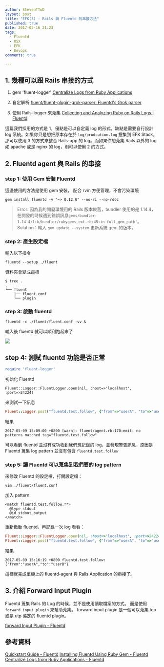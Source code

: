 ```yaml
---
author: StevenTTuD
layout: post
title: "EFK(3) - Rails 與 Fluentd 的串接方法"
published: true
date: 2017-05-16 21:23
tags:
  - Fluentd
  - OSX
  - EFK
  - Devops
comments: true

---
```


## 1. 幾種可以跟 Rails 串接的方式

1. gem 'fluent-logger'
    [Centralize Logs from Ruby Applications](http://docs.fluentd.org/v0.12/articles/ruby)

2. 自定解析
    [fluent/fluent-plugin-grok-parser: Fluentd's Grok parser](https://github.com/fluent/fluent-plugin-grok-parser)

3. 使用 Rails-logger 來蒐集
    [Collecting and Analyzing Ruby on Rails Logs | Fluentd](http://www.fluentd.org/datasources/rails)

這篇我們採用的方式是 1，優點是可以自定義 log 的形式，缺點是需要自行設計 log 系統。如果你只是想把原本存在於 `log/prodcution.log` 搜集到 EFK Stack，那可以使用 3 的方式來整合 Rails-app 的 log。而如果你想蒐集 Rails 以外的 log 如 apache 或是 nginx 的 log，則可以使用 2 的方式。


## 2. Fluentd agent 與 Rails 的串接

### step 1: 使用 Gem 安裝 Fluentd

這邊使用的方法是使用 gem 安裝，
配合 rvm 方便管理，不會污染環境

```
gem install fluentd -v "~> 0.12.0" --no-ri --no-rdoc
```

> Error: 因為我的開發環境用的 Rails 版本較舊，bundler 使用的是 1.14.4，在開發的時候遇到錯誤訊息`gems/bundler-1.14.4/lib/bundler/rubygems_ext.rb:45:in full_gem_path'`。
Solution：輸入 `gem update --system` 更新系統 gem 的版本。

### step 2: 產生設定檔

輸入以下指令

```
fluentd --setup ./fluent
```

資料夾會變成這樣

```
$ tree .
.
└── fluent
    ├── fluent.conf
    └── plugin
```

### step 3: 啟動 fluentd

```
fluentd -c ./fluent/fluent.conf -vv &
```

輸入後 fluentd 就可以順利跑起來了

![](media/14943115845575/14943128690870.jpg)

## step 4: 測試 fluentd 功能是否正常

```rb
require 'fluent-logger'
```

初始化 Fluentd

```
Fluent::Logger::FluentLogger.open(nil, :host=>'localhost', :port=>24224)
```

來測試一下訊息

```rb
Fluent::Logger.post("fluentd.test.follow", {"from"=>"userA", "to"=>"userB"})
```

結果

```
2017-05-09 15:09:00 +0800 [warn]: fluent/agent.rb:170:emit: no patterns matched tag="fluentd.test.follow"
```

可以看到 fluentd 並沒有成功收到我們想記錄的 log，並發現警告訊息，原因是 Fluentd 蒐集 log pattern 並沒有包含 `fluentd.test.follow`

### step 5: 讓 Fluentd 可以蒐集到我們要的 log pattern

來修改 Fluentd 的設定檔，打開設定檔：

```
vim ./fluent/fluent.conf
```

加入 pattern

```
<match fluentd.test.follow.**>
  @type stdout
  @id stdout_output
</match>
```

重新啟動 fluentd，再記錄一次 log 看看：

```rb
Fluent::Logger::FluentLogger.open(nil, :host=>'localhost', :port=>24224)
Fluent::Logger.post("fluentd.test.follow", {"from"=>"userA", "to"=>"userB"})
```

結果

```
2017-05-09 15:16:19 +0800 fluentd.test.follow: {"from":"userA","to":"userB"}
```

這樣就完成單機上的 fluentd-agent 與 Rails Application 的串接了。


## 3. 介紹 Forward Input Plugin

Fluentd 蒐集 Rails 的 Log 的時候，並不是使用讀取檔案的方式。
而是使用 `forward input plugin` 來幫助蒐集。
forward input plugin 是一個可以蒐集 tcp 或是 utp 協定的 fluentd plugin。

[forward Input Plugin - Fluentd](http://docs.fluentd.org/v0.12/articles/in_forward)

## 參考資料

[Quickstart Guide - Fluentd](http://docs.fluentd.org/v0.12/articles/quickstart)
[Installing Fluentd Using Ruby Gem - Fluentd](http://docs.fluentd.org/v0.12/articles/install-by-gem)
[Centralize Logs from Ruby Applications - Fluentd](http://docs.fluentd.org/v0.12/articles/ruby)
